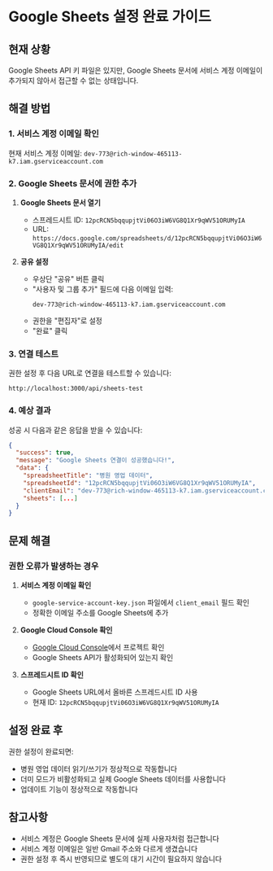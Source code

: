 # Google Sheets 설정 완료 가이드

## 현재 상황

Google Sheets API 키 파일은 있지만, Google Sheets 문서에 서비스 계정 이메일이 추가되지 않아서 접근할 수 없는 상태입니다.

## 해결 방법

### 1. 서비스 계정 이메일 확인

현재 서비스 계정 이메일: `dev-773@rich-window-465113-k7.iam.gserviceaccount.com`

### 2. Google Sheets 문서에 권한 추가

1. **Google Sheets 문서 열기**
   - 스프레드시트 ID: `12pcRCN5bqqupjtVi06O3iW6VG8Q1Xr9qWV51ORUMyIA`
   - URL: `https://docs.google.com/spreadsheets/d/12pcRCN5bqqupjtVi06O3iW6VG8Q1Xr9qWV51ORUMyIA/edit`

2. **공유 설정**
   - 우상단 "공유" 버튼 클릭
   - "사용자 및 그룹 추가" 필드에 다음 이메일 입력:
     ```
     dev-773@rich-window-465113-k7.iam.gserviceaccount.com
     ```
   - 권한을 "편집자"로 설정
   - "완료" 클릭

### 3. 연결 테스트

권한 설정 후 다음 URL로 연결을 테스트할 수 있습니다:
```
http://localhost:3000/api/sheets-test
```

### 4. 예상 결과

성공 시 다음과 같은 응답을 받을 수 있습니다:
```json
{
  "success": true,
  "message": "Google Sheets 연결이 성공했습니다!",
  "data": {
    "spreadsheetTitle": "병원 영업 데이터",
    "spreadsheetId": "12pcRCN5bqqupjtVi06O3iW6VG8Q1Xr9qWV51ORUMyIA",
    "clientEmail": "dev-773@rich-window-465113-k7.iam.gserviceaccount.com",
    "sheets": [...]
  }
}
```

## 문제 해결

### 권한 오류가 발생하는 경우

1. **서비스 계정 이메일 확인**
   - `google-service-account-key.json` 파일에서 `client_email` 필드 확인
   - 정확한 이메일 주소를 Google Sheets에 추가

2. **Google Cloud Console 확인**
   - [Google Cloud Console](https://console.cloud.google.com/)에서 프로젝트 확인
   - Google Sheets API가 활성화되어 있는지 확인

3. **스프레드시트 ID 확인**
   - Google Sheets URL에서 올바른 스프레드시트 ID 사용
   - 현재 ID: `12pcRCN5bqqupjtVi06O3iW6VG8Q1Xr9qWV51ORUMyIA`

## 설정 완료 후

권한 설정이 완료되면:
- 병원 영업 데이터 읽기/쓰기가 정상적으로 작동합니다
- 더미 모드가 비활성화되고 실제 Google Sheets 데이터를 사용합니다
- 업데이트 기능이 정상적으로 작동합니다

## 참고사항

- 서비스 계정은 Google Sheets 문서에 실제 사용자처럼 접근합니다
- 서비스 계정 이메일은 일반 Gmail 주소와 다르게 생겼습니다
- 권한 설정 후 즉시 반영되므로 별도의 대기 시간이 필요하지 않습니다